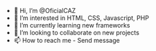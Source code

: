- 👋 Hi, I’m @OficialCAZ
- 👀 I’m interested in HTML, CSS, Javascript, PHP
- 🌱 I’m currently learning new frameworks
- 💞️ I’m looking to collaborate on new projects
- 📫 How to reach me - Send message
